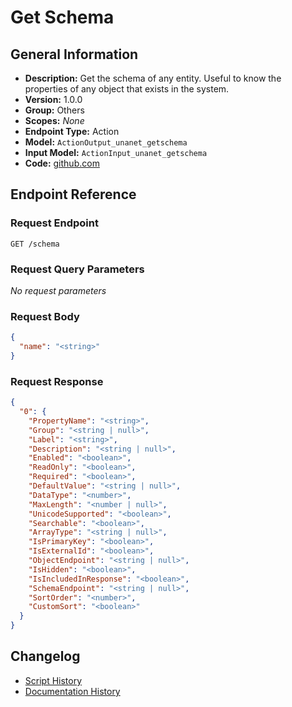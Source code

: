 <!-- BEGIN GENERATED CONTENT -->
# Get Schema

## General Information

- **Description:** Get the schema of any entity. Useful to know the properties of any object that exists in the system.
- **Version:** 1.0.0
- **Group:** Others
- **Scopes:** _None_
- **Endpoint Type:** Action
- **Model:** `ActionOutput_unanet_getschema`
- **Input Model:** `ActionInput_unanet_getschema`
- **Code:** [github.com](https://github.com/NangoHQ/integration-templates/tree/main/integrations/unanet/actions/get-schema.ts)


## Endpoint Reference

### Request Endpoint

`GET /schema`

### Request Query Parameters

_No request parameters_

### Request Body

```json
{
  "name": "<string>"
}
```

### Request Response

```json
{
  "0": {
    "PropertyName": "<string>",
    "Group": "<string | null>",
    "Label": "<string>",
    "Description": "<string | null>",
    "Enabled": "<boolean>",
    "ReadOnly": "<boolean>",
    "Required": "<boolean>",
    "DefaultValue": "<string | null>",
    "DataType": "<number>",
    "MaxLength": "<number | null>",
    "UnicodeSupported": "<boolean>",
    "Searchable": "<boolean>",
    "ArrayType": "<string | null>",
    "IsPrimaryKey": "<boolean>",
    "IsExternalId": "<boolean>",
    "ObjectEndpoint": "<string | null>",
    "IsHidden": "<boolean>",
    "IsIncludedInResponse": "<boolean>",
    "SchemaEndpoint": "<string | null>",
    "SortOrder": "<number>",
    "CustomSort": "<boolean>"
  }
}
```

## Changelog

- [Script History](https://github.com/NangoHQ/integration-templates/commits/main/integrations/unanet/actions/get-schema.ts)
- [Documentation History](https://github.com/NangoHQ/integration-templates/commits/main/integrations/unanet/actions/get-schema.md)

<!-- END  GENERATED CONTENT -->

